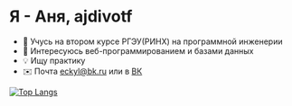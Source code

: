 # Я - Аня, ajdivotf

- 👋 Учусь на втором курсе РГЭУ(РИНХ) на программной инженерии
- 👀 Интересуюсь веб-программированием и базами данных
- 💡 Ищу практику
- ✉️ Почта <a href="mailto:eckyl@bk.ru">eckyl@bk.ru</a> или в [ВК](https://vk.com/ajdivot)

[![Top Langs](https://github-readme-stats.vercel.app/api/top-langs/?username=ajdivotf&layout=compact)](https://github.com/anuraghazra/github-readme-stats)
